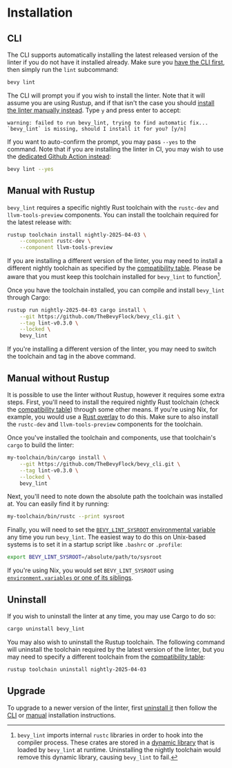 # Installation

## CLI

The CLI supports automatically installing the latest released version of the linter if you do not have it installed already. Make sure you [have the CLI first](../cli/install.md), then simply run the `lint` subcommand:

```sh
bevy lint
```

The CLI will prompt you if you wish to install the linter. Note that it will assume you are using Rustup, and if that isn't the case you should [install the linter manually instead](#manual-without-rustup). Type `y` and press enter to accept:

```
warning: failed to run bevy_lint, trying to find automatic fix...
`bevy_lint` is missing, should I install it for you? [y/n]
```

If you want to auto-confirm the prompt, you may pass `--yes` to the command. Note that if you are installing the linter in CI, you may wish to use the [dedicated Github Action instead](github-actions.md):

```sh
bevy lint --yes
```

## Manual with Rustup

`bevy_lint` requires a specific nightly Rust toolchain with the `rustc-dev` and `llvm-tools-preview` components. You can install the toolchain required for the latest release with:

```sh
rustup toolchain install nightly-2025-04-03 \
    --component rustc-dev \
    --component llvm-tools-preview
```

If you are installing a different version of the linter, you may need to install a different nightly toolchain as specified by the [compatibility table](compatibility.md). Please be aware that you must keep this toolchain installed for `bevy_lint` to function[^keep-toolchain-installed].

[^keep-toolchain-installed]: `bevy_lint` imports internal `rustc` libraries in order to hook into the compiler process. These crates are stored in a [dynamic library](https://en.wikipedia.org/wiki/Dynamic_linker) that is loaded by `bevy_lint` at runtime. Uninstalling the nightly toolchain would remove this dynamic library, causing `bevy_lint` to fail.

Once you have the toolchain installed, you can compile and install `bevy_lint` through Cargo:

```sh
rustup run nightly-2025-04-03 cargo install \
    --git https://github.com/TheBevyFlock/bevy_cli.git \
    --tag lint-v0.3.0 \
    --locked \
    bevy_lint
```

If you're installing a different version of the linter, you may need to switch the toolchain and tag in the above command.

## Manual without Rustup

It is possible to use the linter without Rustup, however it requires some extra steps. First, you'll need to install the required nightly Rust toolchain (check the [compatibility table](compatibility.md)) through some other means. If you're using Nix, for example, you would use a [Rust overlay](https://nixos.wiki/wiki/Rust#Unofficial_overlays) to do this. Make sure to also install the `rustc-dev` and `llvm-tools-preview` components for the toolchain.

Once you've installed the toolchain and components, use that toolchain's `cargo` to build the linter:

```sh
my-toolchain/bin/cargo install \
    --git https://github.com/TheBevyFlock/bevy_cli.git \
    --tag lint-v0.3.0 \
    --locked \
    bevy_lint
```

Next, you'll need to note down the absolute path the toolchain was installed at. You can easily find it by running:

```sh
my-toolchain/bin/rustc --print sysroot
```

Finally, you will need to set the [`BEVY_LINT_SYSROOT` environmental variable](environmental-variables.md#bevy_lint_sysroot) any time you run `bevy_lint`. The easiest way to do this on Unix-based systems is to set it in a startup script like `.bashrc` or `.profile`:

```sh
export BEVY_LINT_SYSROOT=/absolute/path/to/sysroot
```

If you're using Nix, you would set `BEVY_LINT_SYSROOT` using [`environment.variables` or one of its siblings](https://nixos.wiki/wiki/Environment_variables).

## Uninstall

If you wish to uninstall the linter at any time, you may use Cargo to do so:

```sh
cargo uninstall bevy_lint
```

You may also wish to uninstall the Rustup toolchain. The following command will uninstall the toolchain required by the latest version of the linter, but you may need to specify a different toolchain from the [compatibility table](compatibility.md):

```sh
rustup toolchain uninstall nightly-2025-04-03
```

## Upgrade

To upgrade to a newer version of the linter, first [uninstall it](#uninstall) then follow the [CLI](#cli) or [manual](#manual-with-rustup) installation instructions.
